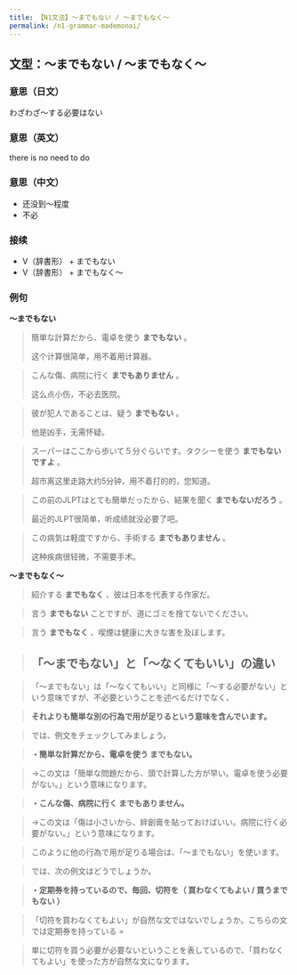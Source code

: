 ```yaml
---
title: 【N1文法】〜までもない / 〜までもなく〜
permalink: /n1-grammar-mademonai/
---
```


## 文型：〜までもない / 〜までもなく〜

### 意思（日文）

わざわざ〜する必要はない

### 意思（英文）

there is no need to do

### 意思（中文）

- 还没到〜程度
- 不必

### 接续

- V（辞書形） + までもない
- V（辞書形） + までもなく〜

### 例句

**〜までもない**

> 簡単な計算だから、電卓を使う **までもない** 。
>
> 这个计算很简单，用不着用计算器。

> こんな傷、病院に行く **までもありません** 。
>
> 这么点小伤，不必去医院。

> 彼が犯人であることは、疑う **までもない** 。
>
> 他是凶手，无需怀疑。

> スーパーはここから歩いて５分ぐらいです。タクシーを使う **までもない** **ですよ** 。
>
> 超市离这里走路大约5分钟，用不着打的的，您知道。

> この前のJLPTはとても簡単だったから、結果を聞く **までもないだろう** 。
>
> 最近的JLPT很简单，听成绩就没必要了吧。

> この病気は軽度ですから、手術する **までもありません** 。
>
> 这种疾病很轻微，不需要手术。

**〜までもなく〜**

> 紹介する **までもなく** 、彼は日本を代表する作家だ。

> 言う **までもない** ことですが、道にゴミを捨てないでください。

> 言う **までもなく** 、喫煙は健康に大きな害を及ぼします。

> ## 「〜までもない」と「〜なくてもいい」の違い

> 「〜までもない」は「〜なくてもいい」と同様に「〜する必要がない」という意味ですが、不必要ということを述べるだけでなく、

> **それよりも簡単な別の行為で用が足りるという意味を含んでいます。**

> では、例文をチェックしてみましょう。

> **・簡単な計算だから、電卓を使う までもない。**

> →この文は「簡単な問題だから、頭で計算した方が早い。電卓を使う必要がない。」という意味になります。

> **・こんな傷、病院に行く までもありません。**

> →この文は「傷は小さいから、絆創膏を貼っておけばいい。病院に行く必要がない。」という意味になります。

> このように他の行為で用が足りる場合は、「〜までもない」を使います。

> では、次の例文はどうでしょうか。

> **・定期券を持っているので、毎回、切符を（ 買わなくてもよい / 買うまでもない ）**

> 「切符を買わなくてもよい」が自然な文ではないでしょうか。こちらの文では定期券を持っている =

> 単に切符を買う必要が必要ないということを表しているので、「買わなくてもよい」を使った方が自然な文になります。


